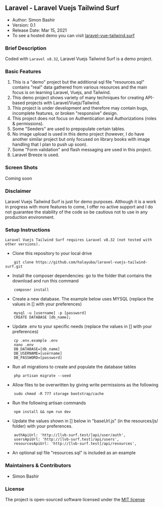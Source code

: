 ## Laravel - Laravel Vuejs Tailwind Surf

- Author: Simon Bashir
- Version: 0.1
- Release Date: Mar 15, 2021
- To see a hosted demo you can visit [laravel-vue-tailwind.surf](http://laravel-vue-tailwind.surf)

### Brief Description
Coded with `Laravel v8.32`, Laravel Vuejs Tailwind Surf is a demo project.

### Basic Features
1. This is a "demo" project but the additional sql file "resources.sql" contains "real" data gathered from various resources and the main focus is on learning Laravel, Vuejs, and Tailwind.
2. This demo project shows variety of many techniques for creating API-based projects with Laravel/Vuejs/Tailwind.
3. This project is under development and therefore may contain bugs, incomplete features, or broken "responsive" design.
4. This project does not focus on Authentication and Authorizations (roles & permissions).
5. Some "Seeders" are used to prepopulate certain tables.
6. No image upload is used in this demo project (however, I do have another similar project but only focused on library books with image handling that I plan to push up soon).
7. Some "Form validation" and flash messaging are used in this project.
8. Laravel Breeze is used.

### Screen Shots
Coming soon


### Disclaimer
Laravel Vuejs Tailwind Surf is just for demo purposes. Although it is a work in progress with more features to come, I offer no active support and I do not guarantee the stability of the code so be cautious not to use in any production environment.

### Setup Instructions
```
Laravel Vuejs Tailwind Surf requires Laravel v8.32 (not tested with other versions).
```


* Clone this repository to your local drive
~~~
    git clone https://github.com/halayuba/laravel-vuejs-tailwind-surf.git
~~~
* Install the composer dependencies: go to the folder that contains the download and run this command
~~~
    composer install
~~~
* Create a new database. The example below uses MYSQL (replace the values in [] with your preferences)
~~~
    mysql -u [username] -p [password]
    CREATE DATABASE [db_name];
~~~
* Update .env to your specific needs (replace the values in [] with your preferences)
~~~
    cp .env.example .env
    nano .env
    DB_DATABASE=[db_name]
    DB_USERNAME=[username]
    DB_PASSWORD=[password]
~~~
* Run all migrations to create and populate the database tables
~~~
    php artisan migrate --seed
~~~
* Allow files to be overwritten by giving write permissions as the following
~~~
    sudo chmod -R 777 storage bootstrap/cache
~~~
* Run the following artisan commands
~~~
    npm install && npm run dev
~~~
* Update the values shown in [] below in "baseUrl.js" (in the resources/js/ folder) with your preferences.
~~~
    authApiUrl: 'http://[lvb-surf.test/]api/user/auth',
    usersApiUrl: 'http://[lvb-surf.test]/api/users',
    resourcesApiUrl: 'http://[lvb-surf.test]/api/resources',
~~~
* An optional sql file "resources.sql" is included as an example


### Maintainers & Contributors
- Simon Bashir

### License
The project is open-sourced software licensed under the [MIT license](http://opensource.org/licenses/MIT)
